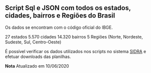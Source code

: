 ## Script Sql e JSON com todos os estados, cidades, bairros e Regiões do Brasil

Os dados se encontram com o código oficial do IBGE.

27 estados 
5.570 cidades
14.320 bairros
5 Regiões (Norte, Nordeste, Sudeste, Sul, Centro-Oeste)

É possível verificar os dados utilizados nos scripts no sistema [SIDRA](https://sidra.ibge.gov.br/territorio) e efetuar downloads das planilhas.

**Nota** Atualizado em 10/06/2020



